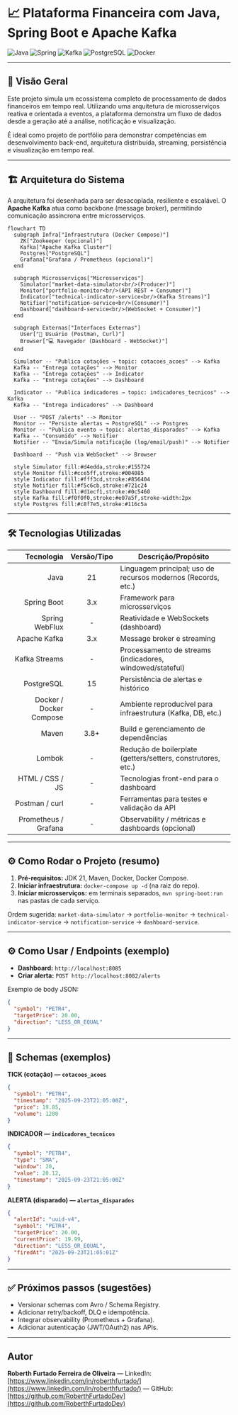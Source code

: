 # 📈 Plataforma Financeira com Java, Spring Boot e Apache Kafka

![Java](https://img.shields.io/badge/Java-21-blue?style=for-the-badge\&logo=openjdk) ![Spring](https://img.shields.io/badge/Spring_Boot-3.x-green?style=for-the-badge\&logo=spring) ![Kafka](https://img.shields.io/badge/Apache_Kafka-3.x-black?style=for-the-badge\&logo=apachekafka) ![PostgreSQL](https://img.shields.io/badge/PostgreSQL-15-blue?style=for-the-badge\&logo=postgresql) ![Docker](https://img.shields.io/badge/Docker-gray?style=for-the-badge\&logo=docker)

---

## 📑 Visão Geral

Este projeto simula um ecossistema completo de processamento de dados financeiros em tempo real. Utilizando uma arquitetura de microsserviços reativa e orientada a eventos, a plataforma demonstra um fluxo de dados desde a geração até a análise, notificação e visualização.

É ideal como projeto de portfólio para demonstrar competências em desenvolvimento back-end, arquitetura distribuída, streaming, persistência e visualização em tempo real.

---

## 🏗️ Arquitetura do Sistema

A arquitetura foi desenhada para ser desacoplada, resiliente e escalável. O **Apache Kafka** atua como backbone (message broker), permitindo comunicação assíncrona entre microsserviços.

```mermaid
flowchart TD
  subgraph Infra["Infraestrutura (Docker Compose)"]
    ZK["Zookeeper (opcional)"]
    Kafka["Apache Kafka Cluster"]
    Postgres["PostgreSQL"]
    Grafana["Grafana / Prometheus (opcional)"]
  end

  subgraph Microsserviços["Microsserviços"]
    Simulator["market-data-simulator<br/>(Producer)"]
    Monitor["portfolio-monitor<br/>(API REST + Consumer)"]
    Indicator["technical-indicator-service<br/>(Kafka Streams)"]
    Notifier["notification-service<br/>(Consumer)"]
    Dashboard["dashboard-service<br/>(WebSocket + Consumer)"]
  end

  subgraph Externas["Interfaces Externas"]
    User["👤 Usuário (Postman, Curl)"]
    Browser["💻 Navegador (Dashboard - WebSocket)"]
  end

  Simulator -- "Publica cotações → topic: cotacoes_acoes" --> Kafka
  Kafka -- "Entrega cotações" --> Monitor
  Kafka -- "Entrega cotações" --> Indicator
  Kafka -- "Entrega cotações" --> Dashboard

  Indicator -- "Publica indicadores → topic: indicadores_tecnicos" --> Kafka
  Kafka -- "Entrega indicadores" --> Dashboard

  User -- "POST /alerts" --> Monitor
  Monitor -- "Persiste alertas → PostgreSQL" --> Postgres
  Monitor -- "Publica evento → topic: alertas_disparados" --> Kafka
  Kafka -- "Consumido" --> Notifier
  Notifier -- "Envia/Simula notificação (log/email/push)" --> Notifier

  Dashboard -- "Push via WebSocket" --> Browser

  style Simulator fill:#d4edda,stroke:#155724
  style Monitor fill:#cce5ff,stroke:#004085
  style Indicator fill:#fff3cd,stroke:#856404
  style Notifier fill:#f5c6cb,stroke:#721c24
  style Dashboard fill:#d1ecf1,stroke:#0c5460
  style Kafka fill:#f0f0f0,stroke:#e07a5f,stroke-width:2px
  style Postgres fill:#c8f7e5,stroke:#116c5a
```

---

## 🛠️ Tecnologias Utilizadas

| Tecnologia              | Versão/Tipo   | Descrição/Propósito                                                 |
|------------------------:|:-------------:|---------------------------------------------------------------------|
| Java                   | 21            | Linguagem principal; uso de recursos modernos (Records, etc.)       |
| Spring Boot            | 3.x           | Framework para microsserviços                                       |
| Spring WebFlux         | -             | Reatividade e WebSockets (dashboard)                                |
| Apache Kafka           | 3.x           | Message broker e streaming                                          |
| Kafka Streams          | -             | Processamento de streams (indicadores, windowed/stateful)           |
| PostgreSQL             | 15            | Persistência de alertas e histórico                                 |
| Docker / Docker Compose| -             | Ambiente reproducível para infraestrutura (Kafka, DB, etc.)        |
| Maven                  | 3.8+          | Build e gerenciamento de dependências                               |
| Lombok                 | -             | Redução de boilerplate (getters/setters, construtores, etc.)        |
| HTML / CSS / JS        | -             | Tecnologias front-end para o dashboard                              |
| Postman / curl         | -             | Ferramentas para testes e validação da API                          |
| Prometheus / Grafana   | -             | Observability / métricas e dashboards (opcional)                    |


---

## ⚙️ Como Rodar o Projeto (resumo)

1. **Pré-requisitos:** JDK 21, Maven, Docker, Docker Compose.
2. **Iniciar infraestrutura:** `docker-compose up -d` (na raiz do repo).
3. **Iniciar microsserviços:** em terminais separados, `mvn spring-boot:run` nas pastas de cada serviço.

Ordem sugerida: `market-data-simulator` → `portfolio-monitor` → `technical-indicator-service` → `notification-service` → `dashboard-service`.

---

## ⚙️ Como Usar / Endpoints (exemplo)

* **Dashboard:** `http://localhost:8085`
* **Criar alerta:** `POST http://localhost:8082/alerts`

Exemplo de body JSON:

```json
{
  "symbol": "PETR4",
  "targetPrice": 20.00,
  "direction": "LESS_OR_EQUAL"
}
```

---

## 🔬 Schemas (exemplos)

**TICK (cotação) — `cotacoes_acoes`**

```json
{
  "symbol": "PETR4",
  "timestamp": "2025-09-23T21:05:00Z",
  "price": 19.85,
  "volume": 1200
}
```

**INDICADOR — `indicadores_tecnicos`**

```json
{
  "symbol": "PETR4",
  "type": "SMA",
  "window": 20,
  "value": 20.12,
  "timestamp": "2025-09-23T21:05:00Z"
}
```

**ALERTA (disparado) — `alertas_disparados`**

```json
{
  "alertId": "uuid-v4",
  "symbol": "PETR4",
  "targetPrice": 20.00,
  "currentPrice": 19.99,
  "direction": "LESS_OR_EQUAL",
  "firedAt": "2025-09-23T21:05:01Z"
}
```

---

## ✅ Próximos passos (sugestões)

* Versionar schemas com Avro / Schema Registry.
* Adicionar retry/backoff, DLQ e idempotência.
* Integrar observability (Prometheus + Grafana).
* Adicionar autenticação (JWT/OAuth2) nas APIs.

---

## Autor

**Roberth Furtado Ferreira de Oliveira** — LinkedIn: [https://www.linkedin.com/in/roberthfurtado/](https://www.linkedin.com/in/roberthfurtado/) — GitHub: [https://github.com/RoberthFurtadoDev](https://github.com/RoberthFurtadoDev)



